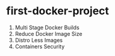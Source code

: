 # first-docker-project
1. Multi Stage Docker Builds
2. Reduce Docker Image Size
3. Distro Less Images
4. Containers Security

